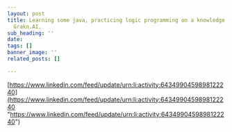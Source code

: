 ```yaml
---
layout: post
title: Learning some java, practicing logic programming on a knowledge based database,
  Grakn.AI.
sub_heading: ''
date: 
tags: []
banner_image: ''
related_posts: []

---
```

[https://www.linkedin.com/feed/update/urn:li:activity:6434990459898122240](https://www.linkedin.com/feed/update/urn:li:activity:6434990459898122240 "https://www.linkedin.com/feed/update/urn:li:activity:6434990459898122240")